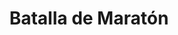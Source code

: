 ﻿---
title: "Batalla de Maratón"
permalink: periodes_15.html
layout: periode
dataInici: -490
sidebar: periodes
pares:
  - id: 13
    title: "Primera guerra médica"
    dataInici: "(-492)"
    dataFi: "(-490)"

fills:
jocsPrincipals:
jocsEscenaris:
jocsEpoca:
  - title: "Lost Battles"
    bggId: 83325
    escenari: "Marathon"

  - title: "Ancient Battles Deluxe Expansion Kit 2: Hell's Horsemen"
    bggId: 39777
    escenari: "Marathon"

  - title: "Hoplite"
    bggId: 145975
    escenari: "Marathon"

  - title: "Battles of the Ancient World: Marathon and Granicus"
    bggId: 6842
    escenari: "Marathon"

  - title: "Men at Arms"
    bggId: 8327
    escenari: "Marathon"

jocsEpocaEscenaris:
---
